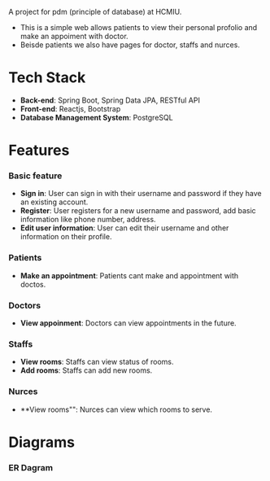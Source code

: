 A project for pdm (principle of database) at HCMIU.
- This is a simple web allows patients to view their personal profolio and make an appoiment with doctor. 
- Beisde patients we also have pages for doctor, staffs and nurces. 

# Tech Stack
- **Back-end**: Spring Boot, Spring Data JPA, RESTful API 
- **Front-end**: Reactjs, Bootstrap
- **Database Management System**: PostgreSQL

# Features
### Basic feature
* **Sign in**: User can sign in with their username and password if they have an existing account.
* **Register**: User registers for a new username and password, add basic information like phone number, address.
* **Edit user information**: User can edit their username and other information on their profile.
### Patients 
* **Make an appointment**: Patients cant make and appointment with doctos.
### Doctors
* **View appoinment**: Doctors can view appointments in the future.
### Staffs 
* **View rooms**: Staffs can view status of rooms.
* **Add rooms**: Staffs can add new rooms.
### Nurces
* **View rooms"": Nurces can view which rooms to serve.

# Diagrams
### ER Dagram



